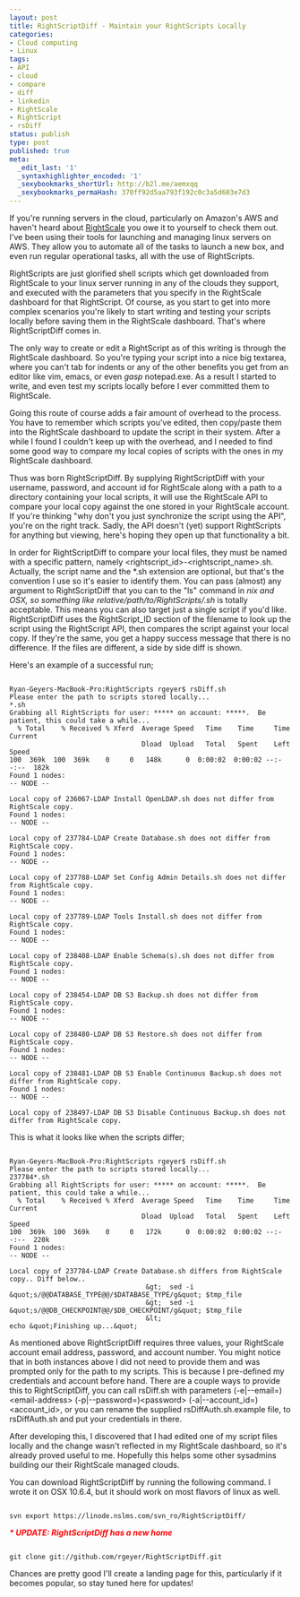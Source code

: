 ```yaml
---
layout: post
title: RightScriptDiff - Maintain your RightScripts Locally
categories:
- Cloud computing
- Linux
tags:
- API
- cloud
- compare
- diff
- linkedin
- RightScale
- RightScript
- rsDiff
status: publish
type: post
published: true
meta:
  _edit_last: '1'
  _syntaxhighlighter_encoded: '1'
  _sexybookmarks_shortUrl: http://b2l.me/aemxqq
  _sexybookmarks_permaHash: 370ff92d5aa793f192c0c3a5d603e7d3
---
```

If you're running servers in the cloud, particularly on Amazon's AWS and haven't heard about <a href="http://www.rightscale.com">RightScale</a> you owe it to yourself to check them out.  I've been using their tools for launching and managing linux servers on AWS.  They allow you to automate all of the tasks to launch a new box, and even run regular operational tasks, all with the use of RightScripts.

RightScripts are just glorified shell scripts which get downloaded from RightScale to your linux server running in any of the clouds they support, and executed with the parameters that you specify in the RightScale dashboard for that RightScript.  Of course, as you start to get into more complex scenarios you're likely to start writing and testing your scripts locally before saving them in the RightScale dashboard.  That's where RightScriptDiff comes in.
<!--more-->

The only way to create or edit a RightScript as of this writing is through the RightScale dashboard.  So you're typing your script into a nice big textarea, where you can't tab for indents or any of the other benefits you get from an editor like vim, emacs, or even *gasp* notepad.exe.  As a result I started to write, and even test my scripts locally before I ever committed them to RightScale.

Going this route of course adds a fair amount of overhead to the process.  You have to remember which scripts you've edited, then copy/paste them into the RightScale dashboard to update the script in their system.  After a while I found I couldn't keep up with the overhead, and I needed to find some good way to compare my local copies of scripts with the ones in my RightScale dashboard.

Thus was born RightScriptDiff.  By supplying RightScriptDiff with your username, password, and account id for RightScale along with a path to a directory containing your local scripts, it will use the RightScale API to compare your local copy against the one stored in your RightScale account.  If you're thinking "why don't you just synchronize the script using the API", you're on the right track.  Sadly, the API doesn't (yet) support RightScripts for anything but viewing, here's hoping they open up that functionality a bit.

In order for RightScriptDiff to compare your local files, they must be named with a specific pattern, namely &lt;rightscript_id&gt;-&lt;rightscript_name&gt;.sh.  Actually, the script name and the *.sh extension are optional, but that's the convention I use so it's easier to identify them.  You can pass (almost) any argument to RightScriptDiff that you can to the "ls" command in *nix and OSX, so something like <em>relative/path/to/RightScripts/*.sh</em> is totally acceptable.  This means you can also target just a single script if you'd like.  RightScriptDiff uses the RightScript_ID section of the filename to look up the script using the RightScript API, then compares the script against your local copy.  If they're the same, you get a happy success message that there is no difference.  If the files are different, a side by side diff is shown.

Here's an example of a successful run;

```

Ryan-Geyers-MacBook-Pro:RightScripts rgeyer$ rsDiff.sh
Please enter the path to scripts stored locally...
*.sh
Grabbing all RightScripts for user: ***** on account: *****.  Be patient, this could take a while...
  % Total    % Received % Xferd  Average Speed   Time    Time     Time  Current
                                 Dload  Upload   Total   Spent    Left  Speed
100  369k  100  369k    0     0   148k      0  0:00:02  0:00:02 --:--:--  182k
Found 1 nodes:
-- NODE --

Local copy of 236067-LDAP Install OpenLDAP.sh does not differ from RightScale copy.
Found 1 nodes:
-- NODE --

Local copy of 237784-LDAP Create Database.sh does not differ from RightScale copy.
Found 1 nodes:
-- NODE --

Local copy of 237788-LDAP Set Config Admin Details.sh does not differ from RightScale copy.
Found 1 nodes:
-- NODE --

Local copy of 237789-LDAP Tools Install.sh does not differ from RightScale copy.
Found 1 nodes:
-- NODE --

Local copy of 238408-LDAP Enable Schema(s).sh does not differ from RightScale copy.
Found 1 nodes:
-- NODE --

Local copy of 238454-LDAP DB S3 Backup.sh does not differ from RightScale copy.
Found 1 nodes:
-- NODE --

Local copy of 238480-LDAP DB S3 Restore.sh does not differ from RightScale copy.
Found 1 nodes:
-- NODE --

Local copy of 238481-LDAP DB S3 Enable Continuous Backup.sh does not differ from RightScale copy.
Found 1 nodes:
-- NODE --

Local copy of 238497-LDAP DB S3 Disable Continuous Backup.sh does not differ from RightScale copy.

```


This is what it looks like when the scripts differ;

```

Ryan-Geyers-MacBook-Pro:RightScripts rgeyer$ rsDiff.sh
Please enter the path to scripts stored locally...
237784*.sh
Grabbing all RightScripts for user: ***** on account: *****.  Be patient, this could take a while...
  % Total    % Received % Xferd  Average Speed   Time    Time     Time  Current
                                 Dload  Upload   Total   Spent    Left  Speed
100  369k  100  369k    0     0   172k      0  0:00:02  0:00:02 --:--:--  220k
Found 1 nodes:
-- NODE --

Local copy of 237784-LDAP Create Database.sh differs from RightScale copy.. Diff below..
							      &gt;	sed -i &quot;s/@@DATABASE_TYPE@@/$DATABASE_TYPE/g&quot; $tmp_file
							      &gt;	sed -i &quot;s/@@DB_CHECKPOINT@@/$DB_CHECKPOINT/g&quot; $tmp_file
							      &lt;
echo &quot;Finishing up...&quot;

```


As mentioned above RightScriptDiff requires three values, your RightScale account email address, password, and account number.  You might notice that in both instances above I did not need to provide them and was prompted only for the path to my scripts.  This is because I pre-defined my credentials and account before hand.   There are a couple ways to provide this to RightScriptDiff, you can call rsDiff.sh with parameters (-e|--email=)&lt;email-address&gt; (-p|--password=)&lt;password&gt; (-a|--account_id=)&lt;account_id&gt;, or you can rename the supplied rsDiffAuth.sh.example file, to rsDiffAuth.sh and put your credentials in there.

After developing this, I discovered that I had edited one of my script files locally and the change wasn't reflected in my RightScale dashboard, so it's already proved useful to me.  Hopefully this helps some other sysadmins building our their RightScale managed clouds.

You can download RightScriptDiff by running the following command.  I wrote it on OSX 10.6.4, but it should work on most flavors of linux as well.

```

svn export https://linode.nslms.com/svn_ro/RightScriptDiff/

```


<em><strong><span style="color: #ff0000;">* UPDATE: RightScriptDiff has a new home</span></strong></em>

```

git clone git://github.com/rgeyer/RightScriptDiff.git

```


Chances are pretty good I'll create a landing page for this, particularly if it becomes popular, so stay tuned here for updates!
